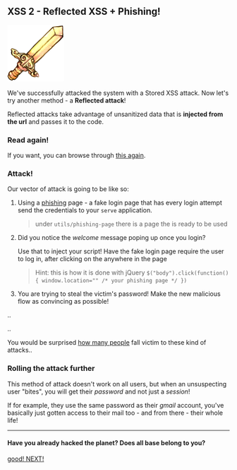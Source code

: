 XSS 2 - Reflected XSS + Phishing!
---------------------------------

![image](img/sword.png)


We've successfully attacked the system with a Stored XSS attack. Now let's try another method - a **Reflected attack**!

Reflected attacks take advantage of unsanitized data that is **injected from the url** and passes it to the code.

### Read again!

If you want, you can browse through [this again](https://www.owasp.org/index.php/Cross-site_Scripting_%28XSS%29).

### Attack!
Our vector of attack is going to be like so:

1. Using a [phishing](https://www.owasp.org/index.php/Phishing) page - a fake login page that has every login attempt send the credentials to your `serve` application. 
	> under `utils/phishing-page` there is a page the is ready to be used

2. Did you notice the *welcome* message poping up once you login? 

	Use that to inject your script! Have the fake login page require the user to log in, after clicking on the anywhere in the page
	> Hint: this is how it is done with jQuery ```$("body").click(function(){ window.location="" /* your phishing page */ })```

3. You are trying to steal the victim's password! Make the new malicious flow as convincing as possible! 

.. 

..

You would be surprised [how many people](http://docs.apwg.org/reports/apwg_trends_report_q1_2014.pdf) fall victim to these kind of attacks..

### Rolling the attack further

This method of attack doesn't work on all users, but when an unsuspecting user "bites", you will get their *password* and not just a *session*!

If for example, they use the same password as their *gmail* account, you've basically just gotten access to their mail too - and from there - their whole life!

- - - 
#### Have you already hacked the planet? Does all base belong to you?
[good! NEXT!](05-XSS2-defence.md)